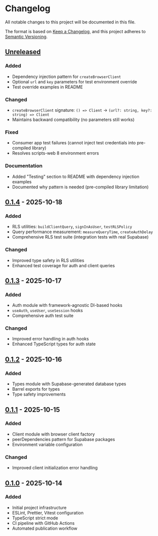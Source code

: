 # Changelog

All notable changes to this project will be documented in this file.

The format is based on [Keep a Changelog](https://keepachangelog.com/en/1.0.0/),
and this project adheres to [Semantic Versioning](https://semver.org/spec/v2.0.0.html).

## [Unreleased]

### Added
- Dependency injection pattern for `createBrowserClient`
- Optional `url` and `key` parameters for test environment override
- Test override examples in README

### Changed
- `createBrowserClient` signature: `() => Client` → `(url?: string, key?: string) => Client`
- Maintains backward compatibility (no parameters still works)

### Fixed
- Consumer app test failures (cannot inject test credentials into pre-compiled library)
- Resolves scripts-web 8 environment errors

### Documentation
- Added "Testing" section to README with dependency injection examples
- Documented why pattern is needed (pre-compiled library limitation)

## [0.1.4] - 2025-10-18

### Added
- RLS utilities: `buildClientQuery`, `signInAsUser`, `testRLSPolicy`
- Query performance measurement: `measureQueryTime`, `createAuthDelay`
- Comprehensive RLS test suite (integration tests with real Supabase)

### Changed
- Improved type safety in RLS utilities
- Enhanced test coverage for auth and client queries

## [0.1.3] - 2025-10-17

### Added
- Auth module with framework-agnostic DI-based hooks
- `useAuth`, `useUser`, `useSession` hooks
- Comprehensive auth test suite

### Changed
- Improved error handling in auth hooks
- Enhanced TypeScript types for auth state

## [0.1.2] - 2025-10-16

### Added
- Types module with Supabase-generated database types
- Barrel exports for types
- Type safety improvements

## [0.1.1] - 2025-10-15

### Added
- Client module with browser client factory
- peerDependencies pattern for Supabase packages
- Environment variable configuration

### Changed
- Improved client initialization error handling

## [0.1.0] - 2025-10-14

### Added
- Initial project infrastructure
- ESLint, Prettier, Vitest configuration
- TypeScript strict mode
- CI pipeline with GitHub Actions
- Automated publication workflow

[Unreleased]: https://github.com/elevanaltd/eav-shared-lib/compare/v0.1.4...HEAD
[0.1.4]: https://github.com/elevanaltd/eav-shared-lib/compare/v0.1.3...v0.1.4
[0.1.3]: https://github.com/elevanaltd/eav-shared-lib/compare/v0.1.2...v0.1.3
[0.1.2]: https://github.com/elevanaltd/eav-shared-lib/compare/v0.1.1...v0.1.2
[0.1.1]: https://github.com/elevanaltd/eav-shared-lib/compare/v0.1.0...v0.1.1
[0.1.0]: https://github.com/elevanaltd/eav-shared-lib/releases/tag/v0.1.0
